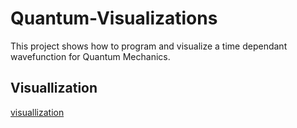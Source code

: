 # Quantum-Visualizations

This project shows how to program and visualize a time dependant wavefunction for Quantum Mechanics.

## Visuallization

[visuallization](/gif/P.gif)
